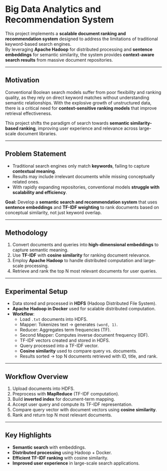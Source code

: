 # Big Data Analytics and Recommendation System

This project implements a **scalable document ranking and recommendation system** designed to address the limitations of traditional keyword-based search engines.  
By leveraging **Apache Hadoop** for distributed processing and **sentence embeddings** for semantic similarity, the system provides **context-aware search results** from massive document repositories.

---

## Motivation
Conventional Boolean search models suffer from poor flexibility and ranking quality, as they rely on direct keyword matches without understanding semantic relationships. With the explosive growth of unstructured data, there is a critical need for **context-sensitive ranking models** that improve retrieval effectiveness.  

This project shifts the paradigm of search towards **semantic similarity-based ranking**, improving user experience and relevance across large-scale document libraries.

---

## Problem Statement
- Traditional search engines only match **keywords**, failing to capture **contextual meaning**.  
- Results may include irrelevant documents while missing conceptually related ones.  
- With rapidly expanding repositories, conventional models **struggle with scalability and efficiency**.  

**Goal:** Develop a **semantic search and recommendation system** that uses **sentence embeddings** and **TF-IDF weighting** to rank documents based on conceptual similarity, not just keyword overlap.  

---

## Methodology
1. Convert documents and queries into **high-dimensional embeddings** to capture semantic meaning.  
2. Use **TF-IDF** with **cosine similarity** for ranking document relevance.  
3. Employ **Apache Hadoop** to handle distributed computation and large-scale processing.  
4. Retrieve and rank the top N most relevant documents for user queries.  

---

## Experimental Setup
- Data stored and processed in **HDFS** (Hadoop Distributed File System).  
- **Apache Hadoop in Docker** used for scalable distributed computation.  
- **Workflow**:
  - Load `.txt` documents into HDFS.  
  - Mapper: Tokenizes text → generates `(word, 1)`.  
  - Reducer: Aggregates term frequencies (TF).  
  - Second Mapper: Computes inverse document frequency (IDF).  
  - TF-IDF vectors created and stored in HDFS.  
  - Query processed into a TF-IDF vector.  
  - **Cosine similarity** used to compare query vs. documents.  
  - Results sorted → top N documents retrieved with ID, title, and rank.  

---

## Workflow Overview
1. Upload documents into HDFS.  
2. Preprocess with **MapReduce** (TF-IDF computation).  
3. Build **inverted index** for document-term mapping.  
4. Accept user query and compute its TF-IDF representation.  
5. Compare query vector with document vectors using **cosine similarity**.  
6. Rank and return top N most relevant documents.  


---

## Key Highlights
- **Semantic search** with embeddings.  
- **Distributed processing** using Hadoop + Docker.  
- **Efficient TF-IDF ranking** with cosine similarity.  
- **Improved user experience** in large-scale search applications.  
